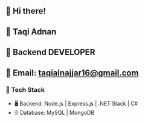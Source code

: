 ## 👋 Hi there!
## 👋 Taqi Adnan 
## 👋 Backend DEVELOPER
## 👋 Email: taqialnajjar16@gmail.com


### 🚀 Tech Stack
- 🖥️ Backend: Node.js | Express.js | .NET Stack | C#
- 🗄️ Database: MySQL | MongoDB 

